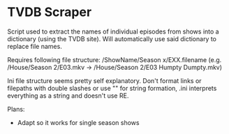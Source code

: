 # TVDB Scraper
Script used to extract the names of individual episodes from shows into a dictionary (using the TVDB site). Will automatically use said dictionary to replace file names.

Requires following file structure: /ShowName/Season x/EXX.filename (e.g. /House/Season 2/E03.mkv -> /House/Season 2/E03 Humpty Dumpty.mkv)

Ini file structure seems pretty self explanatory. Don't format links or filepaths with double slashes or use "" for string formation, .ini interprets everything as a string and doesn't use RE.

Plans:
* Adapt so it works for single season shows
